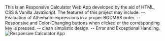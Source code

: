This is an Responsive Calculator Web App developed by the aid of HTML, CSS & Vanilla JavaScript.
The features of this project may include:
-- Evaluation of Athematic expressions in a proper BODMAS order.
-- Responsive and Color-Changing buttons when clicked or the corresponding key is pressed.
-- clean simplistic design.
-- Error and Exceptional Handling.
![Responsive Calculator App](Preview.png)
